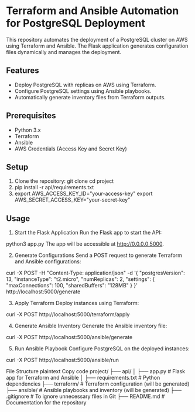 # Terraform and Ansible Automation for PostgreSQL Deployment

This repository automates the deployment of a PostgreSQL cluster on AWS using Terraform and Ansible. The Flask application generates configuration files dynamically and manages the deployment.

## Features

- Deploy PostgreSQL with replicas on AWS using Terraform.
- Configure PostgreSQL settings using Ansible playbooks.
- Automatically generate inventory files from Terraform outputs.

## Prerequisites

- Python 3.x
- Terraform
- Ansible
- AWS Credentials (Access Key and Secret Key)

## Setup

1. Clone the repository:
   git clone <repository-url>
   cd project
2. pip install -r api/requirements.txt
3. export AWS_ACCESS_KEY_ID="your-access-key"
   export AWS_SECRET_ACCESS_KEY="your-secret-key"

## Usage
1. Start the Flask Application
Run the Flask app to start the API:

python3 app.py
The app will be accessible at http://0.0.0.0:5000.

2. Generate Configurations
Send a POST request to generate Terraform and Ansible configurations:

curl -X POST -H "Content-Type: application/json" -d '{
    "postgresVersion": 13,
    "instanceType": "t2.micro",
    "numReplicas": 2,
    "settings": {
        "maxConnections": 100,
        "sharedBuffers": "128MB"
    }
}' http://localhost:5000/generate

3. Apply Terraform
Deploy instances using Terraform:

curl -X POST http://localhost:5000/terraform/apply

4. Generate Ansible Inventory
Generate the Ansible inventory file:

curl -X POST http://localhost:5000/ansible/generate

5. Run Ansible Playbook
Configure PostgreSQL on the deployed instances:

curl -X POST http://localhost:5000/ansible/run

File Structure
plaintext
Copy code
project/
├── api/
│   ├── app.py               # Flask app for Terraform and Ansible
│   ├── requirements.txt     # Python dependencies
├── terraform/               # Terraform configuration (will be generated)
├── ansible/                 # Ansible playbooks and inventory (will be generated)
├── .gitignore               # To ignore unnecessary files in Git
├── README.md                # Documentation for the repository

